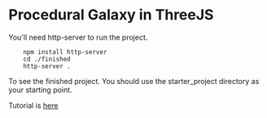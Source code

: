 # Procedural Galaxy in ThreeJS

You'll need http-server to run the project.

```
    npm install http-server
    cd ./finished
    http-server .
```

To see the finished project. You should use the starter_project directory as your starting point. 

Tutorial is [here]()